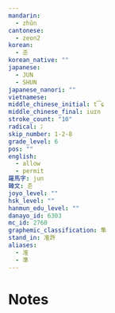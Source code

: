 ```yaml
---
mandarin:
  - zhǔn
cantonese:
  - zeon2
korean:
  - 준
korean_native: ""
japanese:
  - JUN
  - SHUN
japanese_nanori: ""
vietnamese:
middle_chinese_initial: t͡ɕ
middle_chinese_final: iuɪn
stroke_count: "10"
radical: 冫
skip_number: 1-2-8
grade_level: 6
pos: ""
english:
  - allow
  - permit
羅馬字: jun
韓文: 준
joyo_level: ""
hsk_level: ""
hanmun_edu_level: ""
danayo_id: 6303
mc_id: 2760
graphemic_classification: 隼
stand_in: 准許
aliases:
  - 准
  - 準
---
```


# Notes
